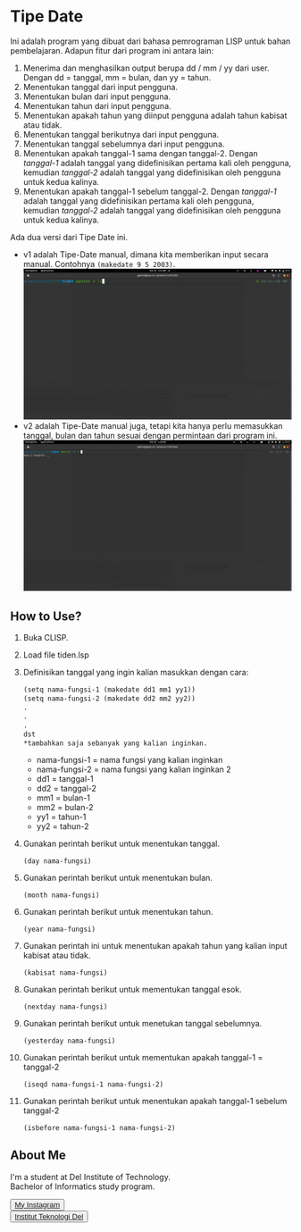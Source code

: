 # <b>Tipe Date</b>

Ini adalah program yang dibuat dari bahasa pemrograman LISP untuk bahan pembelajaran. Adapun fitur dari program ini antara lain:
1. Menerima dan menghasilkan output berupa dd / mm / yy dari user. Dengan dd = tanggal, mm = bulan, dan yy = tahun.
2. Menentukan tanggal dari input pengguna.
3. Menentukan bulan dari input pengguna.
4. Menentukan tahun dari input pengguna.
5. Menentukan apakah tahun yang diinput pengguna adalah tahun kabisat atau tidak.
6. Menentukan tanggal berikutnya dari input pengguna.
7. Menentukan tanggal sebelumnya dari input pengguna.
8. Menentukan apakah tanggal-1 sama dengan tanggal-2. Dengan *tanggal-1* adalah tanggal yang didefinisikan pertama kali oleh pengguna, kemudian *tanggal-2* adalah tanggal yang didefinisikan oleh pengguna untuk kedua kalinya.
9. Menentukan apakah tanggal-1 sebelum tanggal-2. Dengan *tanggal-1* adalah tanggal yang didefinisikan pertama kali oleh pengguna, kemudian *tanggal-2* adalah tanggal yang didefinisikan oleh pengguna untuk kedua kalinya.

Ada dua versi dari Tipe Date ini. 
- v1 adalah Tipe-Date manual, dimana kita memberikan input secara manual. Contohnya `(makedate 9 5 2003)`.
  ![demo-v1](demo-v1.gif)
- v2 adalah Tipe-Date manual juga, tetapi kita hanya perlu memasukkan tanggal, bulan dan tahun sesuai dengan permintaan dari program ini.
  ![demo-v2](demo-v2.gif)

## <b>How to Use?</b>

1. Buka CLISP.
2. Load file tiden.lsp
3. Definisikan tanggal yang ingin kalian masukkan dengan cara:
   ```
   (setq nama-fungsi-1 (makedate dd1 mm1 yy1))
   (setq nama-fungsi-2 (makedate dd2 mm2 yy2))
   .
   .
   .
   dst
   *tambahkan saja sebanyak yang kalian inginkan.
   ```
   
   - nama-fungsi-1 = nama fungsi yang kalian inginkan
   - nama-fungsi-2 = nama fungsi yang kalian inginkan 2
   - dd1 = tanggal-1
   - dd2 = tanggal-2
   - mm1 = bulan-1
   - mm2 = bulan-2
   - yy1 = tahun-1
   - yy2 = tahun-2
4. Gunakan perintah berikut untuk menentukan tanggal.
   ```
   (day nama-fungsi)
   ```
5. Gunakan perintah berikut untuk menentukan bulan.
   ```
   (month nama-fungsi)
   ```
6. Gunakan perintah berikut untuk menentukan tahun.
   ```
   (year nama-fungsi)
   ```
7. Gunakan perintah ini untuk menentukan apakah tahun yang kalian input kabisat atau tidak.
   ```
   (kabisat nama-fungsi)
   ```
8. Gunakan perintah berikut untuk mementukan tanggal esok.
   ```
   (nextday nama-fungsi)
   ```
9. Gunakan perintah berikut untuk menetukan tanggal sebelumnya.
    ```
    (yesterday nama-fungsi)
    ```
10. Gunakan perintah berikut untuk mementukan apakah tanggal-1 = tanggal-2
    ```
    (iseqd nama-fungsi-1 nama-fungsi-2)
    ```
11. Gunakan perintah berikut untuk menentukan apakah tanggal-1 sebelum tanggal-2
    ```
    (isbefore nama-fungsi-1 nama-fungsi-2)
    ```

## <b>About Me</b>

I'm a student at Del Institute of Technology. <br>
Bachelor of Informatics study program. <br>


<button><a href="https://www.instagram.com/gabrielhtg77/">My Instagram</a></button>
<br>
<button><a href="https://www.del.ac.id/">Institut Teknologi Del</a></button>

